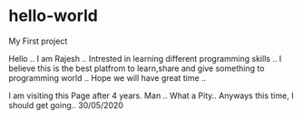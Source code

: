 # hello-world
My First project

Hello .. I am Rajesh .. Intrested in learning different programming skills .. I believe this is the best platfrom to learn,share and give something to programming world .. Hope we will have great time ..


I am visiting this Page after 4 years. Man .. What a Pity.. Anyways this time, I should get going.. 30/05/2020
